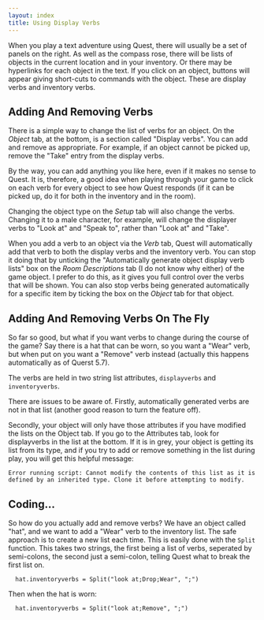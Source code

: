 ```yaml
---
layout: index
title: Using Display Verbs
---
```




When you play a text adventure using Quest, there will usually be a set of panels on the right. As well as the compass rose, there will be lists of objects in the current location and in your inventory. Or there may be hyperlinks for each object in the text. If you click on an object, buttons will appear giving short-cuts to commands with the object. These are display verbs and inventory verbs.


## Adding And Removing Verbs

There is a simple way to change the list of verbs for an object. On the _Object_ tab, at the bottom, is a section called "Display verbs". You can add and remove as appropriate. For example, if an object cannot be picked up, remove the "Take" entry from the display verbs.

By the way, you can add anything you like here, even if it makes no sense to Quest. It is, therefore, a good idea when playing through your game to click on each verb for every object to see how Quest responds (if it can be picked up, do it for both in the inventory and in the room).

Changing the object type on the _Setup_ tab will also change the verbs. Changing it to a male character, for example, will change the displayer verbs to "Look at" and "Speak to", rather than "Look at" and "Take".

When you add a verb to an object via the _Verb_ tab, Quest will automatically add that verb to both the display verbs and the inventory verb. You can stop it doing that by unticking the "Automatically generate object display verb lists" box on the _Room Descriptions_ tab (I do not know why either) of the game object. I prefer to do this, as it gives you full control over the verbs that will be shown. You can also stop verbs being generated automatically for a specific item by ticking the box on the _Object_ tab for that object.


## Adding And Removing Verbs On The Fly

So far so good, but what if you want verbs to change during the course of the game? Say there is a hat that can be worn, so you want a "Wear" verb, but when put on you want a "Remove" verb instead (actually this happens automatically as of Querst 5.7).

The verbs are held in two string list attributes, `displayverbs` and `inventoryverbs`.

There are issues to be aware of. Firstly, automatically generated verbs are not in that list (another good reason to turn the feature off).

Secondly, your object will only have those attributes if you have modified the lists on the Object tab. If you go to the Attributes tab, look for displayverbs in the list at the bottom. If it is in grey, your object is getting its list from its type, and if you try to add or remove something in the list during play, you will get this helpful message:
```
Error running script: Cannot modify the contents of this list as it is defined by an inherited type. Clone it before attempting to modify.
```


## Coding...

So how do you actually add and remove verbs? We have an object called "hat", and we want to add a "Wear" verb to the inventory list. The safe approach is to create a new list each time. This is easily done with the `Split` function. This takes two strings, the first being a list of verbs, seperated by semi-colons, the second just a semi-colon, telling Quest what to break the first list on.
```
  hat.inventoryverbs = Split("look at;Drop;Wear", ";")
```
Then when the hat is worn:
```
  hat.inventoryverbs = Split("look at;Remove", ";")
```

